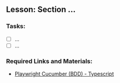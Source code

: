 ## Lesson: Section ...

### Tasks:
- [ ] ...
- [ ] ...

### Required Links and Materials:
- [Playwright Cucumber (BDD) - Typescript](https://www.udemy.com/course/playwright-cucumber-bdd-typescript)
